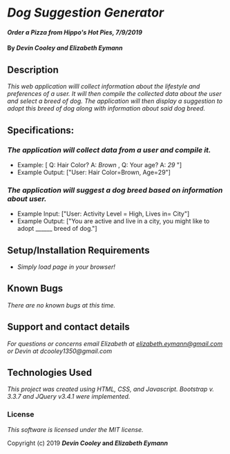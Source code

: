 # _Dog Suggestion Generator_

#### _Order a Pizza from Hippo's Hot Pies, 7/9/2019_
#### By _**Devin Cooley** and **Elizabeth Eymann**_

## Description

_This web application willl collect information about the lifestyle and preferences of a user. It will then compile the collected data about the user and select a breed of dog. The application will then display a suggestion to adopt this breed of dog along with information about said dog breed._

## Specifications:

### _The application will collect data from a user and compile it._
* Example: [ Q: Hair Color? A: _Brown_ , Q: Your age? A: _29_ "]
* Example Output:  ["User: Hair Color=Brown, Age=29"]
### _The application will suggest a dog breed based on information about user._
* Example Input: ["User: Activity Level = High, Lives in= City"]
* Example Output:  ["You are active and live in a city, you might like to adopt ______ breed of dog."]


## Setup/Installation Requirements

* _Simply load page in your browser!_

## Known Bugs

_There are no known bugs at this time._

## Support and contact details

_For questions or concerns email Elizabeth at elizabeth.eymann@gmail.com or Devin at dcooley1350@gmail.com_

## Technologies Used

_This project was created using HTML, CSS, and Javascript. Bootstrap v. 3.3.7 and JQuery v3.4.1 were implemented._

### License

*This software is licensed under the MIT license.*

Copyright (c) 2019 **_Devin Cooley_ and _Elizabeth Eymann_**
